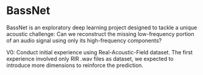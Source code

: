 # BassNet
BassNet is an exploratory deep learning project designed to tackle a unique acoustic challenge: Can we reconstruct the missing low-frequency portion of an audio signal using only its high-frequency components?

V0: Conduct initial experience using Real-Acoustic-Field dataset. The first experience involved only RIR .wav files as dataset, we expected to introduce more dimensions to reinforce the prediction.